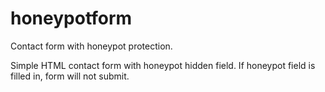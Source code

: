 # honeypotform
Contact form with honeypot protection.

Simple HTML contact form with honeypot hidden field. If honeypot field is filled in, form will not submit.
